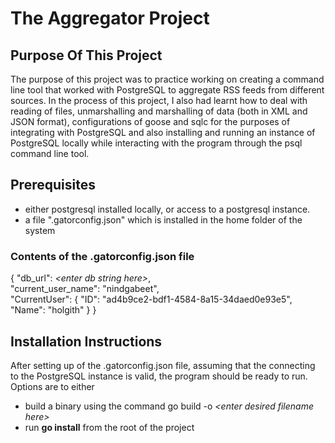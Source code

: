 # The Aggregator Project #

## Purpose Of This Project ##
The purpose of this project was to practice working on creating a command line tool that worked with PostgreSQL to aggregate RSS feeds
from different sources. In the process of this project, I also had learnt how to deal with reading of files, unmarshalling and marshalling 
of data (both in XML and JSON format), configurations of goose and sqlc for the purposes of integrating with PostgreSQL and also installing 
and running an instance of PostgreSQL locally while interacting with the program through the psql command line tool. 


## Prerequisites ##

- either postgresql installed locally, or access to a postgresql instance. 
- a file ".gatorconfig.json" which is installed in the home folder of the system

### Contents of the .gatorconfig.json file ###
{
  "db_url": *\<enter db string here>*,  
  "current_user_name": "nindgabeet",  
  "CurrentUser": {
    "ID": "ad4b9ce2-bdf1-4584-8a15-34daed0e93e5",
    "Name": "holgith"
  }
}


## Installation Instructions ##
After setting up of the .gatorconfig.json file, assuming that the connecting to the PostgreSQL instance is valid, the program should be ready
to run. Options are to either 
 - build a binary using the command go build -o *\<enter desired filename here>*
 - run **go install** from the root of the project